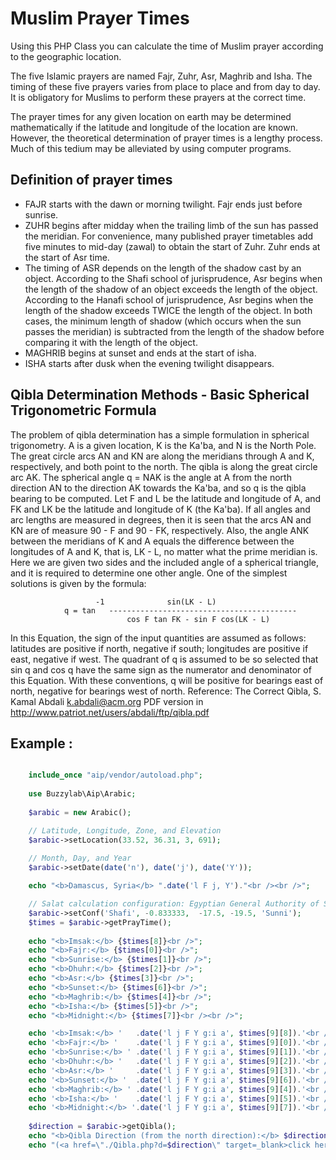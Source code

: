 # Muslim Prayer Times

Using this PHP Class you can calculate the time of Muslim prayer according to the geographic location.

The five Islamic prayers are named Fajr, Zuhr, Asr, Maghrib and Isha. The timing of these five prayers varies from place to place and from day to day. It is obligatory for Muslims to perform these prayers at the correct time.

The prayer times for any given location on earth may be determined mathematically if the latitude and longitude of the location are known. However, the theoretical determination of prayer times is a lengthy process. Much of this tedium may be alleviated by using computer programs.

## Definition of prayer times

- FAJR starts with the dawn or morning twilight. Fajr ends just before sunrise.
- ZUHR begins after midday when the trailing limb of the sun has passed the meridian. For convenience, many published prayer timetables add five minutes to mid-day (zawal) to obtain the start of Zuhr. Zuhr ends at the start of Asr time.
- The timing of ASR depends on the length of the shadow cast by an object. According to the Shafi school of jurisprudence, Asr begins when the length of the shadow of an object exceeds the length of the object. According to the Hanafi school of jurisprudence, Asr begins when the length of the shadow exceeds TWICE the length of the object. In both cases, the minimum length of shadow (which occurs when the sun passes the meridian) is subtracted from the length of the shadow before comparing it with the length of the object.
- MAGHRIB begins at sunset and ends at the start of isha.
- ISHA starts after dusk when the evening twilight disappears.


## Qibla Determination Methods - Basic Spherical Trigonometric Formula

The problem of qibla determination has a simple formulation in spherical trigonometry. A is a given location, K is the Ka'ba, and N is the North Pole. The great circle arcs AN and KN are along the meridians through A and K, respectively, and both point to the north. The qibla is along the great circle arc AK. The spherical angle q = NAK is the angle at A from the north direction AN to the direction AK towards the Ka'ba, and so q is the qibla bearing to be computed. Let F and L be the latitude and longitude of A, and FK and LK be the latitude and longitude of K (the Ka'ba). If all angles and arc lengths are measured in degrees, then it is seen that the arcs AN and KN are of measure 90 - F and 90 - FK, respectively. Also, the angle ANK between the meridians of K and A equals the difference between the longitudes of A and K, that is, LK - L, no matter what the prime meridian is. Here we are given two sides and the included angle of a spherical triangle, and it is required to determine one other angle. One of the simplest solutions is given by the formula:

                       -1              sin(LK - L)
                q = tan   ------------------------------------------
                              cos F tan FK - sin F cos(LK - L)

In this Equation, the sign of the input quantities are assumed as follows: latitudes are positive if north, negative if south; longitudes are positive if east, negative if west. The quadrant of q is assumed to be so selected that sin q and cos q have the same sign as the numerator and denominator of this Equation. With these conventions, q will be positive for bearings east of north, negative for bearings west of north.
Reference: The Correct Qibla, S. Kamal Abdali <k.abdali@acm.org> PDF version in http://www.patriot.net/users/abdali/ftp/qibla.pdf



## Example : 

```php

    include_once "aip/vendor/autoload.php";
    
    use Buzzylab\Aip\Arabic;
    
    $arabic = new Arabic();

    // Latitude, Longitude, Zone, and Elevation
    $arabic->setLocation(33.52, 36.31, 3, 691);
    
    // Month, Day, and Year
    $arabic->setDate(date('n'), date('j'), date('Y'));

    echo "<b>Damascus, Syria</b> ".date('l F j, Y')."<br /><br />";

    // Salat calculation configuration: Egyptian General Authority of Survey
    $arabic->setConf('Shafi', -0.833333,  -17.5, -19.5, 'Sunni');
    $times = $arabic->getPrayTime();
    
    echo "<b>Imsak:</b> {$times[8]}<br />";
    echo "<b>Fajr:</b> {$times[0]}<br />";
    echo "<b>Sunrise:</b> {$times[1]}<br />";
    echo "<b>Dhuhr:</b> {$times[2]}<br />";
    echo "<b>Asr:</b> {$times[3]}<br />";
    echo "<b>Sunset:</b> {$times[6]}<br />";
    echo "<b>Maghrib:</b> {$times[4]}<br />";
    echo "<b>Isha:</b> {$times[5]}<br />";
    echo "<b>Midnight:</b> {$times[7]}<br /><br />";

    echo '<b>Imsak:</b> '   .date('l j F Y g:i a', $times[9][8]).'<br />';
    echo '<b>Fajr:</b> '    .date('l j F Y g:i a', $times[9][0]).'<br />';
    echo '<b>Sunrise:</b> ' .date('l j F Y g:i a', $times[9][1]).'<br />';
    echo '<b>Dhuhr:</b> '   .date('l j F Y g:i a', $times[9][2]).'<br />';
    echo '<b>Asr:</b> '     .date('l j F Y g:i a', $times[9][3]).'<br />';
    echo '<b>Sunset:</b> '  .date('l j F Y g:i a', $times[9][6]).'<br />';
    echo '<b>Maghrib:</b> ' .date('l j F Y g:i a', $times[9][4]).'<br />';
    echo '<b>Isha:</b> '    .date('l j F Y g:i a', $times[9][5]).'<br />';
    echo '<b>Midnight:</b> '.date('l j F Y g:i a', $times[9][7]).'<br /><br />';
    
    $direction = $arabic->getQibla();
    echo "<b>Qibla Direction (from the north direction):</b> $direction<br />";
    echo "(<a href=\"./Qibla.php?d=$direction\" target=_blank>click here</a>)<br /><br/>";


```